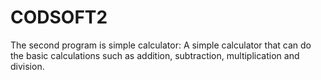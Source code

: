 # CODSOFT2
The second program is simple calculator:
A simple calculator that can do the basic calculations such as addition, subtraction, multiplication and division.
